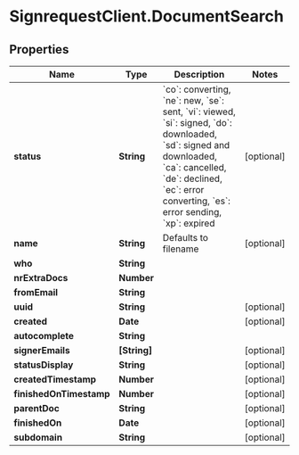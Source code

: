 # SignrequestClient.DocumentSearch

## Properties
Name | Type | Description | Notes
------------ | ------------- | ------------- | -------------
**status** | **String** | &#x60;co&#x60;: converting, &#x60;ne&#x60;: new, &#x60;se&#x60;: sent, &#x60;vi&#x60;: viewed, &#x60;si&#x60;: signed, &#x60;do&#x60;: downloaded, &#x60;sd&#x60;: signed and downloaded, &#x60;ca&#x60;: cancelled, &#x60;de&#x60;: declined, &#x60;ec&#x60;: error converting, &#x60;es&#x60;: error sending, &#x60;xp&#x60;: expired | [optional] 
**name** | **String** | Defaults to filename | [optional] 
**who** | **String** |  | 
**nrExtraDocs** | **Number** |  | 
**fromEmail** | **String** |  | 
**uuid** | **String** |  | [optional] 
**created** | **Date** |  | [optional] 
**autocomplete** | **String** |  | 
**signerEmails** | **[String]** |  | [optional] 
**statusDisplay** | **String** |  | [optional] 
**createdTimestamp** | **Number** |  | [optional] 
**finishedOnTimestamp** | **Number** |  | [optional] 
**parentDoc** | **String** |  | [optional] 
**finishedOn** | **Date** |  | [optional] 
**subdomain** | **String** |  | [optional] 


